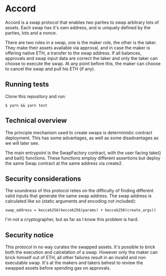 # Accord

Accord is a swap protocol that enables two parties to swap arbitrary lots of assets.
Each swap has it's own address, and is uniquely defined by the parties, lots and a nonce.

There are two roles in a swap, one is the maker role, the other is the taker.
They make their assets available via approval, and in case the maker is offering native ETH, a transfer to the swap address. If all balances, approvals and swap input data are correct the taker and only the taker can choose to execute the swap. At any point before this, the maker can choose to cancel the swap and pull his ETH (if any).

## Running tests
Clone this repository and run:

`$ yarn && yarn test`

## Technical overview

The principle mechanism used to create swaps is deterministic contract deployment.
This has some advantages, as well as some disadvantages as we will later see.

The main entrypoint is the SwapFactory contract, with the user facing take() and bail() functions.
These functions employ different assertions but deploy the same Swap contract at the same address via create2.

## Security considerations

The soundness of this protocol relies on the difficulty of finding different valid inputs that generate the same swap address. The swap address is calculated like so (static arguments and encoding not included):

`swap_address = keccak256(keccak256(params) + keccak256(create_args))`

I'm not a cryptographer, but as far as I know this problem is hard.

## Security notice

This protocol in no way curates the swapped assets. It's possible to brick both the execution and calcelation of a swap. However only the maker can brick himself out of ETH, all other failures result in an invalid and non executable swap. It's at the makers and takers behest to review the swapped assets before spending gas on approvals.
